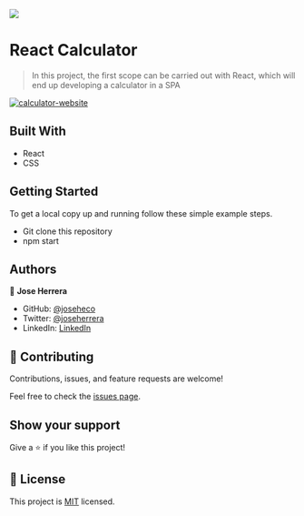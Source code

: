![](https://img.shields.io/badge/Microverse-blueviolet)

# React Calculator

> In this project, the first scope can be carried out with React, which will end up developing a calculator in a SPA

<a href="https://ibb.co/TH6XLvn"><img src="https://i.ibb.co/55mDFMz/calculator-website.jpg" alt="calculator-website" border="0"></a>

## Built With

- React
- CSS


## Getting Started

To get a local copy up and running follow these simple example steps.

- Git clone this repository
- npm start


## Authors

👤 **Jose Herrera**

- GitHub: [@joseheco](https://github.com/joseheco)
- Twitter: [@joseherrera](https://twitter.com/joseherreraco)
- LinkedIn: [LinkedIn](https://linkedin.com/in/joseherreraco)


## 🤝 Contributing

Contributions, issues, and feature requests are welcome!

Feel free to check the [issues page](../../issues/).

## Show your support

Give a ⭐️ if you like this project!

## 📝 License

This project is [MIT](./MIT.md) licensed.
